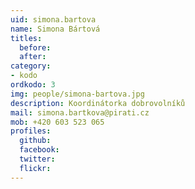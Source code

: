```yaml
---
uid: simona.bartova
name: Simona Bártová 
titles:
  before: 
  after:
category: 
- kodo
ordkodo: 3
img: people/simona-bartova.jpg
description: Koordinátorka dobrovolníků
mail: simona.bartkova@pirati.cz
mob: +420 603 523 065  
profiles:
  github:       
  facebook: 
  twitter: 		  
  flickr:		  
---
```


